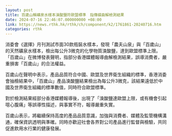 ```yaml
---
layout: post
title: 百歲山稱礦泉水樣本溴酸鹽符歐盟標準　指傳媒曲解檢測結果
date: 2024-07-16 22:46:07.000000000 +08:00
link: https://news.rthk.hk/rthk/ch/component/k2/1761861-20240716.htm
categories: rthk
---
```


消委會《選擇》月刊測試市面30款瓶裝水樣本，發現「農夫山泉」與「百歲山」的天然礦泉水樣本，檢出每公升3微克的化學物質溴酸鹽，達到歐盟標準上限。「百歲山」在微博發表聲明，指部分香港媒體報導曲解檢測結果，誤導消費者，嚴重損害「百歲山」的合法權益。

百歲山在聲明中表示，產品品質符合中國、歐盟及世界衛生組織的標準，香港消委會抽檢結果中，「百歲山」產品溴酸鹽結果檢出為每公升3微克，該結果遠低於中國及世界衛生組織的標準數值，同時符合歐盟標準。

對於檢測結果經部分香港媒體報導後，出現了「溴酸鹽達歐盟上限，或有機會引起噁心腹痛」等誤導性描述，與事實不符，報導嚴重失實。

百歲山表示，將繼續保持高度的產品品質意識，加強與消費者、媒體及監管機構溝通，確保資訊透明與準確。同時亦歡迎社會各界對公司產品進行監督與檢驗，共同促進飲用水行業的健康發展。
